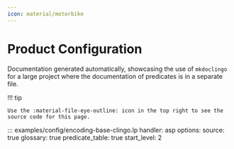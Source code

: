 ```yaml
---
icon: material/motorbike
---
```


# Product Configuration

Documentation generated automatically, showcasing the use of `mkdoclingo` for a large project
where the documentation of predicates is in a separate file.

!!! tip

    Use the :material-file-eye-outline: icon in the top right to see the source code for this page.


::: examples/config/encoding-base-clingo.lp
    handler: asp
    options:
        source: true
        glossary: true
        predicate_table: true
        start_level: 2
